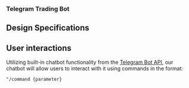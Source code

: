 ### Telegram Trading Bot
## Design Specifications

## User interactions
Utilizing built-in chatbot functionality from the [Telegram Bot API](https://core.telegram.org/bots/api), our chatbot will allow users to interact with it using commands in the format: 
```
"/command {parameter}
```
